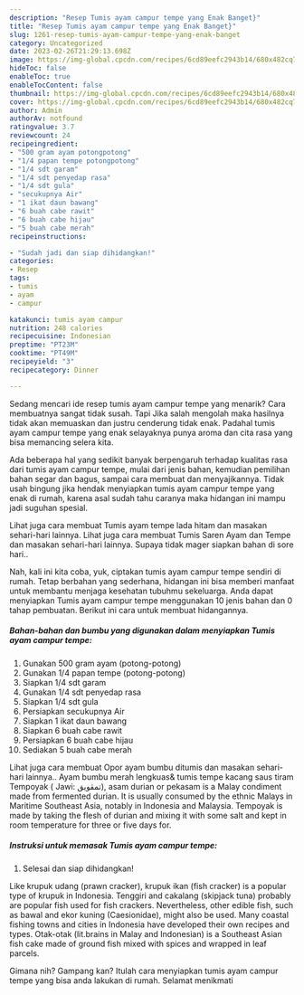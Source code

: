 ```yaml
---
description: "Resep Tumis ayam campur tempe yang Enak Banget}"
title: "Resep Tumis ayam campur tempe yang Enak Banget}"
slug: 1261-resep-tumis-ayam-campur-tempe-yang-enak-banget
category: Uncategorized
date: 2023-02-26T21:29:13.698Z
image: https://img-global.cpcdn.com/recipes/6cd89eefc2943b14/680x482cq70/tumis-ayam-campur-tempe-foto-resep-utama.jpg
hideToc: false
enableToc: true
enableTocContent: false
thumbnail: https://img-global.cpcdn.com/recipes/6cd89eefc2943b14/680x482cq70/tumis-ayam-campur-tempe-foto-resep-utama.jpg
cover: https://img-global.cpcdn.com/recipes/6cd89eefc2943b14/680x482cq70/tumis-ayam-campur-tempe-foto-resep-utama.jpg
author: Admin
authorAv: notfound
ratingvalue: 3.7
reviewcount: 24
recipeingredient:
- "500 gram ayam potongpotong"
- "1/4 papan tempe potongpotong"
- "1/4 sdt garam"
- "1/4 sdt penyedap rasa"
- "1/4 sdt gula"
- "secukupnya Air"
- "1 ikat daun bawang"
- "6 buah cabe rawit"
- "6 buah cabe hijau"
- "5 buah cabe merah"
recipeinstructions:

- "Sudah jadi dan siap dihidangkan!"
categories:
- Resep
tags:
- tumis
- ayam
- campur

katakunci: tumis ayam campur 
nutrition: 248 calories
recipecuisine: Indonesian
preptime: "PT23M"
cooktime: "PT49M"
recipeyield: "3"
recipecategory: Dinner

---
```



Sedang mencari ide resep tumis ayam campur tempe yang menarik? Cara membuatnya sangat tidak susah. Tapi Jika salah mengolah maka hasilnya tidak akan memuaskan dan justru cenderung tidak enak. Padahal tumis ayam campur tempe yang enak selayaknya punya aroma dan cita rasa yang bisa memancing selera kita.


Ada beberapa hal yang sedikit banyak berpengaruh terhadap kualitas rasa dari tumis ayam campur tempe, mulai dari jenis bahan, kemudian pemilihan bahan segar dan bagus, sampai cara membuat dan menyajikannya. Tidak usah bingung jika hendak menyiapkan tumis ayam campur tempe yang enak di rumah, karena asal sudah tahu caranya maka hidangan ini mampu jadi suguhan spesial.

Lihat juga cara membuat Tumis ayam tempe lada hitam dan masakan sehari-hari lainnya. Lihat juga cara membuat Tumis Saren Ayam dan Tempe dan masakan sehari-hari lainnya. Supaya tidak mager siapkan bahan di sore hari..


Nah, kali ini kita coba, yuk, ciptakan tumis ayam campur tempe sendiri di rumah. Tetap berbahan yang sederhana, hidangan ini bisa memberi manfaat untuk membantu menjaga kesehatan tubuhmu sekeluarga. Anda dapat menyiapkan Tumis ayam campur tempe menggunakan 10 jenis bahan dan 0 tahap pembuatan. Berikut ini cara untuk membuat hidangannya.

<!--inarticleads1-->

##### Bahan-bahan dan bumbu yang digunakan dalam menyiapkan Tumis ayam campur tempe:

1. Gunakan 500 gram ayam (potong-potong)
1. Gunakan 1/4 papan tempe (potong-potong)
1. Siapkan 1/4 sdt garam
1. Gunakan 1/4 sdt penyedap rasa
1. Siapkan 1/4 sdt gula
1. Persiapkan secukupnya Air
1. Siapkan 1 ikat daun bawang
1. Siapkan 6 buah cabe rawit
1. Persiapkan 6 buah cabe hijau
1. Sediakan 5 buah cabe merah


Lihat juga cara membuat Opor ayam bumbu ditumis dan masakan sehari-hari lainnya.. Ayam bumbu merah lengkuas&amp; tumis tempe kacang saus tiram Tempoyak ( Jawi: تمڤويق), asam durian or pekasam is a Malay condiment made from fermented durian. It is usually consumed by the ethnic Malays in Maritime Southeast Asia, notably in Indonesia and Malaysia. Tempoyak is made by taking the flesh of durian and mixing it with some salt and kept in room temperature for three or five days for. 

<!--inarticleads2-->

##### Instruksi untuk memasak Tumis ayam campur tempe:


1. Selesai dan siap dihidangkan!

Like krupuk udang (prawn cracker), krupuk ikan (fish cracker) is a popular type of krupuk in Indonesia. Tenggiri and cakalang (skipjack tuna) probably are popular fish used for fish crackers. Nevertheless, other edible fish, such as bawal and ekor kuning (Caesionidae), might also be used. Many coastal fishing towns and cities in Indonesia have developed their own recipes and types. Otak-otak (lit.brains in Malay and Indonesian) is a Southeast Asian fish cake made of ground fish mixed with spices and wrapped in leaf parcels. 

Gimana nih? Gampang kan? Itulah cara menyiapkan tumis ayam campur tempe yang bisa anda lakukan di rumah. Selamat menikmati
